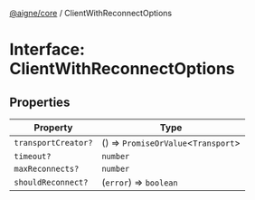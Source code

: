 [@aigne/core](../wiki/Home) / ClientWithReconnectOptions

# Interface: ClientWithReconnectOptions

## Properties

| Property                                          | Type                                  |
| ------------------------------------------------- | ------------------------------------- |
| <a id="transportcreator"></a> `transportCreator?` | () => `PromiseOrValue`\<`Transport`\> |
| <a id="timeout"></a> `timeout?`                   | `number`                              |
| <a id="maxreconnects"></a> `maxReconnects?`       | `number`                              |
| <a id="shouldreconnect"></a> `shouldReconnect?`   | (`error`) => `boolean`                |
